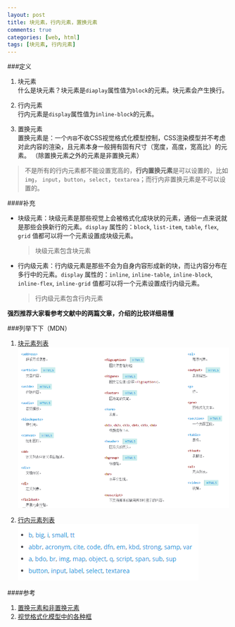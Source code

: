 ```yaml
---
layout: post
title: 块元素，行内元素，置换元素
comments: true
categories: [web, html]
tags: [块元素, 行内元素]
---
```


###定义
1. 块元素   
   什么是块元素？块元素是`diaplay`属性值为`block`的元素。块元素会产生换行。

2. 行内元素    
   行内元素是`display`属性值为`inline-block`的元素。

3. 置换元素    
   置换元素是：一个`内容`不收CSS视觉格式化模型控制，CSS渲染模型并不考虑对此内容的渲染，且元素本身一般拥有固有尺寸（宽度，高度，宽高比）的元素。 （除置换元素之外的元素是非置换元素）

> 不是所有的行内元素都不能设置宽高的，**行内置换元素**是可以设置的，比如`img`， `input`，`button`，`select`，`textarea`；而行内非置换元素是不可以设置的。
<!--more-->
####补充

* 块级元素：块级元素是那些视觉上会被格式化成块状的元素，通俗一点来说就是那些会换新行的元素。`display` 属性的：`block`, `list-item`, `table`, `flex`, `grid` 值都可以将一个元素设置成块级元素。

	> 块级元素包含块元素

* 行内级元素：行内级元素是那些不会为自身内容形成新的块，而让内容分布在多行中的元素。`display` 属性的：`inline`, `inline-table`, `inline-block`, `inline-flex`, `inline-grid` 值都可以将一个元素设置成行内级元素。

	> 行内级元素包含行内元素


**强烈推荐大家看参考文献中的两篇文章，介绍的比较详细易懂**

###列举下下（MDN） 
1. [块元素列表](https://developer.mozilla.org/zh-CN/docs/Web/HTML/Block-level_elements)     
![block elements](/img/block-elems.png)

2. [行内元素列表](https://developer.mozilla.org/en-US/docs/Web/HTML/Inline_elemente)     
![inline elements](/img/inline-elem.png)



####参考

1. [置换元素和非置换元素](http://blog.doyoe.com/2015/03/15/css/%E7%BD%AE%E6%8D%A2%E5%92%8C%E9%9D%9E%E7%BD%AE%E6%8D%A2%E5%85%83%E7%B4%A0/)
2. [视觉格式化模型中的各种框](http://blog.doyoe.com/2015/03/09/css/%E8%A7%86%E8%A7%89%E6%A0%BC%E5%BC%8F%E5%8C%96%E6%A8%A1%E5%9E%8B%E4%B8%AD%E7%9A%84%E5%90%84%E7%A7%8D%E6%A1%86/#block-level-element)

